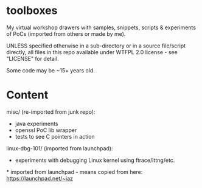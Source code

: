 # toolboxes


My virtual workshop drawers with samples, snippets, scripts & experiments of PoCs (imported from others or made by me).

UNLESS specified otherwise in a sub-directory or in a source file/script directly, all files in this repo available under WTFPL 2.0 license - see "LICENSE" for detail.

Some code may be ~15+ years old.


# Content


misc/ (re-imported from junk repo):
- java experiments
- openssl PoC lib wrapper
- tests to see C pointers in action

linux-dbg-101/ (imported from launchpad):
- experiments with debugging Linux kernel using ftrace/lttng/etc.


\* imported from launchpad - means copied from here: https://launchpad.net/~iaz
